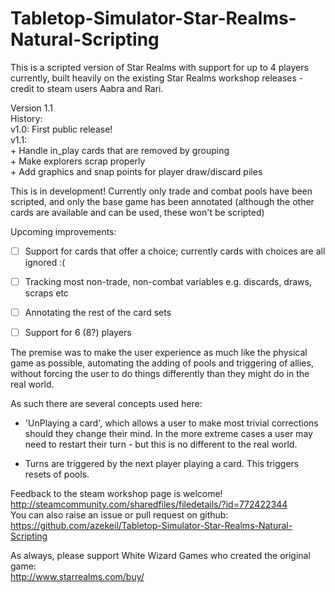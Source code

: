 # Tabletop-Simulator-Star-Realms-Natural-Scripting

This is a scripted version of Star Realms with support for up to 4 players currently, built heavily on the existing Star Realms workshop releases - credit to steam users Aabra and Rari.

Version 1.1  
History:  
v1.0: First public release!  
v1.1:  
    + Handle in_play cards that are removed by grouping  
    + Make explorers scrap properly  
    + Add graphics and snap points for player draw/discard piles  


This is in development! Currently only trade and combat pools have been scripted, and only the base game has been annotated (although the other cards are available and can be used, these won't be scripted)

Upcoming improvements:
- [ ] Support for cards that offer a choice; currently cards with choices are all ignored :(
- [ ] Tracking most non-trade, non-combat variables e.g. discards, draws, scraps etc
- [ ] Annotating the rest of the card sets
- [ ] Support for 6 (8?) players


The premise was to make the user experience as much like the physical game as possible, automating the adding of pools and triggering of allies, without forcing the user to do things differently than they might do in the real world.

As such there are several concepts used here:

- 'UnPlaying a card', which allows a user to make most trivial corrections should they change their mind. In the more extreme cases a user may need to restart their turn - but this is no different to the real world.

- Turns are triggered by the next player playing a card. This triggers resets of pools.


Feedback to the steam workshop page is welcome!  
http://steamcommunity.com/sharedfiles/filedetails/?id=772422344  
You can also raise an issue or pull request on github:  
https://github.com/azekeil/Tabletop-Simulator-Star-Realms-Natural-Scripting  


As always, please support White Wizard Games who created the original game:  
http://www.starrealms.com/buy/
